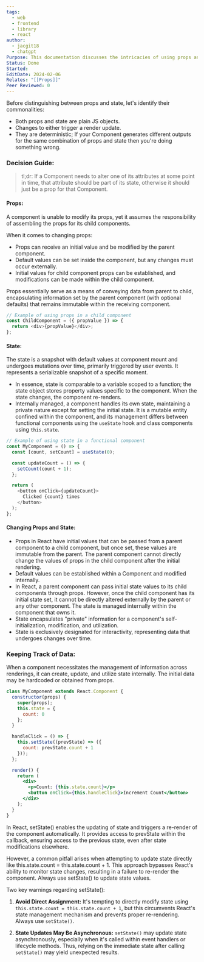 ```yaml
---
tags:
  - web
  - frontend
  - library
  - react
author:
  - jacgit18
  - chatgpt
Purpose: This documentation discusses the intricacies of using props and states together.
Status: Done
Started: 
EditDate: 2024-02-06
Relates: "[[Props]]"
Peer Reviewed: 0
---
```

Before distinguishing between props and state, let's identify their commonalities:

- Both props and state are plain JS objects.
- Changes to either trigger a render update.
- They are deterministic; If your Component generates different outputs for the same combination of props and state then you're doing something wrong. 

### Decision Guide:
> tl;dr: If a Component needs to alter one of its attributes at some point in time, that attribute should be part of its state, otherwise it should just be a prop for that Component. 

#### Props:
A component is unable to modify its props, yet it assumes the responsibility of assembling the props for its child components. 

When it comes to changing props:

- Props can receive an initial value and be modified by the parent component.
- Default values can be set inside the component, but any changes must occur externally.
- Initial values for child component props can be established, and modifications can be made within the child component.

Props essentially serve as a means of conveying data from parent to child, encapsulating information set by the parent component (with optional defaults) that remains immutable within the receiving component.

```javascript
// Example of using props in a child component
const ChildComponent = ({ propValue }) => {
  return <div>{propValue}</div>;
};
```

#### State:

The state is a snapshot with default values at component mount and undergoes mutations over time, primarily triggered by user events. It represents a serializable snapshot of a specific moment.
- In essence, state is comparable to a variable scoped to a function; the state object stores property values specific to the component. When the state changes, the component re-renders.
- Internally managed, a component handles its own state, maintaining a private nature except for setting the initial state. It is a mutable entity confined within the component, and its management differs between functional components using the `useState` hook and class components using `this.state`.

```javascript
// Example of using state in a functional component
const MyComponent = () => {
  const [count, setCount] = useState(0);

  const updateCount = () => {
    setCount(count + 1);
  };

  return (
    <button onClick={updateCount}>
      Clicked {count} times
    </button>
  );
};
```

#### Changing Props and State:
- Props in React have initial values that can be passed from a parent component to a child component, but once set, these values are immutable from the parent. The parent component cannot directly change the values of props in the child component after the initial rendering.
- Default values can be established within a Component and modified internally.
- In React, a parent component can pass initial state values to its child components through props. However, once the child component has its initial state set, it cannot be directly altered externally by the parent or any other component. The state is managed internally within the component that owns it.
- State encapsulates "private" information for a component's self-initialization, modification, and utilization.
- State is exclusively designated for interactivity, representing data that undergoes changes over time.
### Keeping Track of Data:

When a component necessitates the management of information across renderings, it can create, update, and utilize state internally. The initial data may be hardcoded or obtained from props.

```jsx
class MyComponent extends React.Component {
  constructor(props) {
    super(props);
    this.state = {
      count: 0
    };
  }

  handleClick = () => {
    this.setState((prevState) => ({
      count: prevState.count + 1
    }));
  };

  render() {
    return (
      <div>
        <p>Count: {this.state.count}</p>
        <button onClick={this.handleClick}>Increment Count</button>
      </div>
    );
  }
}
```

In React, setState() enables the updating of state and triggers a re-render of the component automatically. It provides access to prevState within the callback, ensuring access to the previous state, even after state modifications elsewhere.

However, a common pitfall arises when attempting to update state directly like this.state.count = this.state.count + 1. This approach bypasses React's ability to monitor state changes, resulting in a failure to re-render the component. Always use setState() to update state values.

Two key warnings regarding setState():

1. **Avoid Direct Assignment:**
   It's tempting to directly modify state using `this.state.count = this.state.count + 1`, but this circumvents React's state management mechanism and prevents proper re-rendering. Always use `setState()`.

2. **State Updates May Be Asynchronous:**
   `setState()` may update state asynchronously, especially when it's called within event handlers or lifecycle methods. Thus, relying on the immediate state after calling `setState()` may yield unexpected results.


